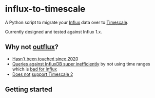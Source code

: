 # influx-to-timescale

A Python script to migrate your [Influx](https://www.influxdata.com/) data over to [Timescale](https://www.timescale.com/).

Currently designed and tested against Influx 1.x.

## Why not [outflux](https://github.com/timescale/outflux)?

* [Hasn't been touched since 2020](https://github.com/timescale/outflux/commits/develop)
* [Queries against InfluxDB super inefficiently](https://github.com/timescale/outflux/issues/54) by not using time ranges which is [bad for Influx](https://docs.influxdata.com/platform/troubleshoot/oom-loops/#unoptimized-queries)
* [Does not](https://github.com/timescale/outflux/issues/92) [support Timescale 2](https://github.com/timescale/outflux/issues/85)

## Getting started


